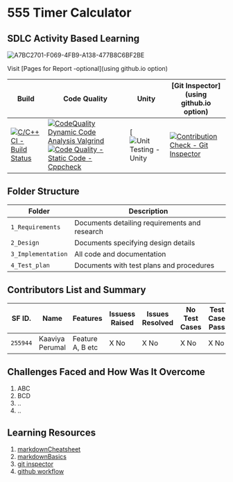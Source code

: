 # 555 Timer Calculator 
## SDLC Activity Based Learning
![A7BC2701-F069-4FB9-A138-477B8C6BF2BE](https://user-images.githubusercontent.com/80662569/114295650-3053d500-9ac4-11eb-9db5-83b1d5c104f5.JPEG)

Visit [Pages for Report -optional](using github.io option)

Build | Code Quality | Unity | [Git Inspector](using github.io option)
------|----------|-------|--------------
[![C/C++ CI - Build Status](https://github.com/KaaviyaP/Stepin_miniproject/actions/workflows/c-cpp.yml/badge.svg)](https://github.com/KaaviyaP/Stepin_miniproject/actions/workflows/c-cpp.yml) | [![CodeQuality Dynamic Code Analysis Valgrind](https://github.com/KaaviyaP/Stepin_miniproject/actions/workflows/CodeQuality_Dynamic.yml/badge.svg)](https://github.com/KaaviyaP/Stepin_miniproject/actions/workflows/CodeQuality_Dynamic.yml)[![Code Quality - Static Code - Cppcheck](https://github.com/KaaviyaP/Stepin_miniproject/actions/workflows/cppcheck.yml/badge.svg)](https://github.com/KaaviyaP/Stepin_miniproject/actions/workflows/cppcheck.yml)| [![![Unit Testing - Unity](https://github.com/KaaviyaP/Stepin_miniproject/actions/workflows/unity.yml/badge.svg)](https://github.com/KaaviyaP/Stepin_miniproject/actions/workflows/unity.yml)| [![Contribution Check - Git Inspector](https://github.com/KaaviyaP/Stepin_miniproject/actions/workflows/gitinspector.yml/badge.svg)](https://github.com/KaaviyaP/Stepin_miniproject/actions/workflows/gitinspector.yml)


## Folder Structure
Folder             | Description
-------------------| -----------------------------------------
`1_Requirements`   | Documents detailing requirements and research
`2_Design`         | Documents specifying design details
`3_Implementation` | All code and documentation
`4_Test_plan`      | Documents with test plans and procedures

## Contributors List and Summary

SF ID. |  Name   |    Features    | Issuess Raised |Issues Resolved|No Test Cases|Test Case Pass
-------|---------|----------------|----------------|---------------|-------------|--------------
`255944` | Kaaviya Perumal  | Feature A, B etc    | X No     | X No   |X No   |X No     


## Challenges Faced and How Was It Overcome

1. ABC
2. BCD
3. ..
4. ..

## Learning Resources
1. [markdownCheatsheet](https://github.com/adam-p/markdown-here/wiki/Markdown-Cheatsheet)
2. [markdownBasics](https://guides.github.com/features/mastering-markdown/)
3. [git inspector](https://github.com/ejwa/gitinspector.git)
4. [github workflow](https://docs.github.com/en/actions/learn-github-action)

